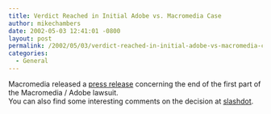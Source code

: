 ```yaml
---
title: Verdict Reached in Initial Adobe vs. Macromedia Case
author: mikechambers
date: 2002-05-03 12:41:01 -0800
layout: post
permalink: /2002/05/03/verdict-reached-in-initial-adobe-vs-macromedia-case/
categories:
  - General
---
```



Macromedia released a [press release][1] concerning the end of the first part of the Macromedia / Adobe lawsuit.  
You can also find some interesting comments on the decision at [slashdot][2].

 [1]: http://www.macromedia.com/macromedia/proom/pr/2002/adobe_vs_macromedia.html
 [2]: http://slashdot.org/articles/02/05/03/020241.shtml?tid=123